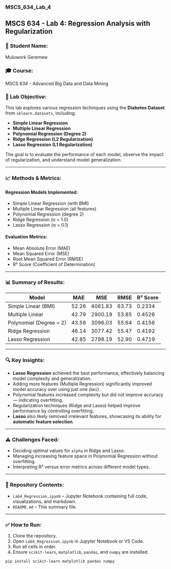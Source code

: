 ### MSCS_634_Lab_4
## MSCS 634 - Lab 4: Regression Analysis with Regularization

### 👤 Student Name:
Muluwork Geremew

### 🎓 Course:
MSCS 634 - Advanced Big Data and Data Mining

### 🧪 Lab Objective:
This lab explores various regression techniques using the **Diabetes Dataset** from `sklearn.datasets`, including:

- **Simple Linear Regression**
- **Multiple Linear Regression**
- **Polynomial Regression (Degree 2)**
- **Ridge Regression (L2 Regularization)**
- **Lasso Regression (L1 Regularization)**

The goal is to evaluate the performance of each model, observe the impact of regularization, and understand model generalization.

---

### 📈 Methods & Metrics:

#### Regression Models Implemented:
- Simple Linear Regression (with BMI)
- Multiple Linear Regression (all features)
- Polynomial Regression (degree 2)
- Ridge Regression (α = 1.0)
- Lasso Regression (α = 0.1)

#### Evaluation Metrics:
- Mean Absolute Error (MAE)
- Mean Squared Error (MSE)
- Root Mean Squared Error (RMSE)
- R² Score (Coefficient of Determination)

---

### 📊 Summary of Results:

| Model                   | MAE    | MSE     | RMSE   | R² Score |
|------------------------|--------|---------|--------|----------|
| Simple Linear (BMI)    | 52.26  | 4061.83 | 63.73  | 0.2334   |
| Multiple Linear         | 42.79  | 2900.19 | 53.85  | 0.4526   |
| Polynomial (Degree = 2) | 43.58  | 3096.03 | 55.64  | 0.4156   |
| Ridge Regression        | 46.14  | 3077.42 | 55.47  | 0.4192   |
| Lasso Regression        | 42.85  | 2798.19 | 52.90  | 0.4719   |

---

### 🔍 Key Insights:

- **Lasso Regression** achieved the best performance, effectively balancing model complexity and generalization.
- Adding more features (Multiple Regression) significantly improved model accuracy over using just one (`bmi`).
- Polynomial features increased complexity but did not improve accuracy — indicating overfitting.
- Regularization techniques (Ridge and Lasso) helped improve performance by controlling overfitting.
- **Lasso** also likely removed irrelevant features, showcasing its ability for **automatic feature selection**.

---

### ⚠️ Challenges Faced:

- Deciding optimal values for `alpha` in Ridge and Lasso.
- Managing increasing feature space in Polynomial Regression without overfitting.
- Interpreting R² versus error metrics across different model types.

---

### 📂 Repository Contents:

- `Lab4_Regression.ipynb` – Jupyter Notebook containing full code, visualizations, and markdown.
- `README.md` – This summary file.

---

### ✅ How to Run:

1. Clone the repository.
2. Open `Lab4_Regression.ipynb` in Jupyter Notebook or VS Code.
3. Run all cells in order.
4. Ensure `scikit-learn`, `matplotlib`, `pandas`, and `numpy` are installed.

```bash
pip install scikit-learn matplotlib pandas numpy
